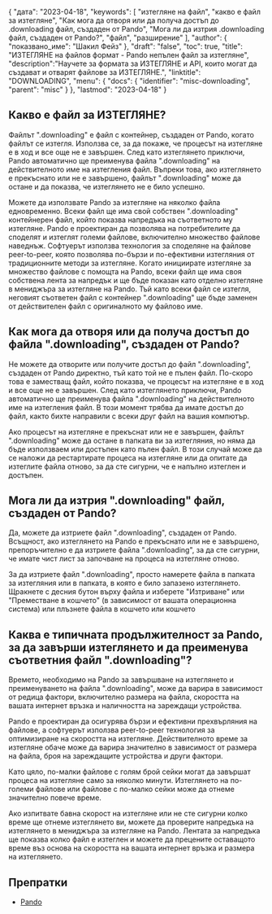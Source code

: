 {
"дата": "2023-04-18",
  "keywords": [
"изтегляне на файл",
"какво е файл за изтегляне",
"Как мога да отворя или да получа достъп до .downloading файл, създаден от Pando",
"Мога ли да изтрия .downloading файл, създаден от Pando?",
"файл",
"разширение"
],
  "author": {
"показвано_име": "Шакил Фейз"
},
"draft": "false",
"toc": true,
"title": "ИЗТЕГЛЯНЕ на файлов формат - Pando непълен файл за изтегляне",
  "description":"Научете за формата за ИЗТЕГЛЯНЕ и API, които могат да създават и отварят файлове за ИЗТЕГЛЯНЕ.",
  "linktitle": "DOWNLOADING",
  "menu": {
    "docs": {
      "identifier": "misc-downloading",
      "parent": "misc"
}
},
"lastmod": "2023-04-18"
}

## Какво е файл за ИЗТЕГЛЯНЕ?

Файлът ".downloading" е файл с контейнер, създаден от Pando, когато файлът се изтегля. Използва се, за да покаже, че процесът на изтегляне е в ход и все още не е завършен. След като изтеглянето приключи, Pando автоматично ще преименува файла ".downloading" на действителното име на изтегления файл. Въпреки това, ако изтеглянето е прекъснато или не е завършено, файлът ".downloading" може да остане и да показва, че изтеглянето не е било успешно.

Можете да използвате Pando за изтегляне на няколко файла едновременно. Всеки файл ще има свой собствен ".downloading" контейнерен файл, който показва напредъка на съответното му изтегляне. Pando е проектиран да позволява на потребителите да споделят и изтеглят големи файлове, включително множество файлове наведнъж. Софтуерът използва технология за споделяне на файлове peer-to-peer, която позволява по-бързи и по-ефективни изтегляния от традиционните методи за изтегляне. Когато инициирате изтегляне за множество файлове с помощта на Pando, всеки файл ще има своя собствена лента за напредък и ще бъде показан като отделно изтегляне в мениджъра за изтегляне на Pando. Тъй като всеки файл се изтегля, неговият съответен файл с контейнер ".downloading" ще бъде заменен от действителен файл с оригиналното му файлово име.

## Как мога да отворя или да получа достъп до файла ".downloading", създаден от Pando?

Не можете да отворите или получите достъп до файл ".downloading", създаден от Pando директно, тъй като той не е пълен файл. По-скоро това е заместващ файл, който показва, че процесът на изтегляне е в ход и все още не е завършен. След като изтеглянето приключи, Pando автоматично ще преименува файла ".downloading" на действителното име на изтегления файл. В този момент трябва да имате достъп до файл, както бихте направили с всеки друг файл на вашия компютър.

Ако процесът на изтегляне е прекъснат или не е завършен, файлът ".downloading" може да остане в папката ви за изтегляния, но няма да бъде използваем или достъпен като пълен файл. В този случай може да се наложи да рестартирате процеса на изтегляне или да опитате да изтеглите файла отново, за да сте сигурни, че е напълно изтеглен и достъпен.

## Мога ли да изтрия ".downloading" файл, създаден от Pando?

Да, можете да изтриете файл ".downloading", създаден от Pando. Всъщност, ако изтеглянето на Pando е прекъснато или не е завършено, препоръчително е да изтриете файла ".downloading", за да сте сигурни, че имате чист лист за започване на процеса на изтегляне отново.

За да изтриете файл ".downloading", просто намерете файла в папката за изтегляния или в папката, в която е било запазено изтеглянето. Щракнете с десния бутон върху файла и изберете "Изтриване" или "Преместване в кошчето" (в зависимост от вашата операционна система) или плъзнете файла в кошчето или кошчето

## Каква е типичната продължителност за Pando, за да завърши изтеглянето и да преименува съответния файл ".downloading"?

Времето, необходимо на Pando за завършване на изтеглянето и преименуването на файла ".downloading", може да варира в зависимост от редица фактори, включително размера на файла, скоростта на вашата интернет връзка и наличността на зареждащи устройства.

Pando е проектиран да осигурява бързи и ефективни прехвърляния на файлове, а софтуерът използва peer-to-peer технология за оптимизиране на скоростта на изтегляне. Действителното време за изтегляне обаче може да варира значително в зависимост от размера на файла, броя на зареждащите устройства и други фактори.

Като цяло, по-малки файлове с голям брой сейки могат да завършат процеса на изтегляне само за няколко минути. Изтеглянето на по-големи файлове или файлове с по-малко сейки може да отнеме значително повече време.

Ако изпитвате бавна скорост на изтегляне или не сте сигурни колко време ще отнеме изтеглянето ви, можете да проверите напредъка на изтеглянето в мениджъра за изтегляне на Pando. Лентата за напредъка ще показва колко файл е изтеглен и можете да прецените оставащото време въз основа на скоростта на вашата интернет връзка и размера на изтеглянето.

## Препратки
* [Pando](https://download.cnet.com/Pando/3000-2196_4-10546621.html)

